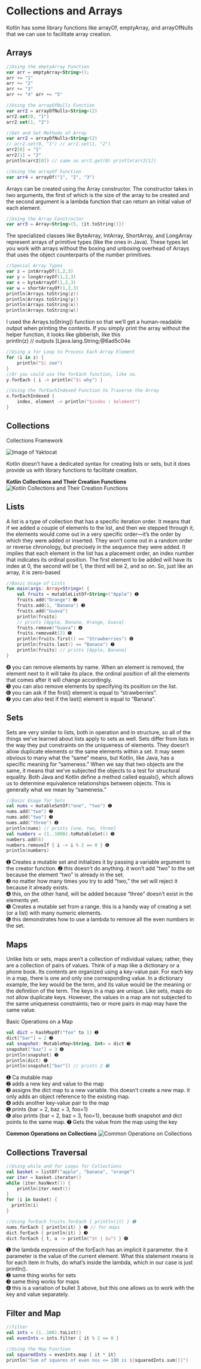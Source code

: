 # Collections and Arrays
Kotlin has some library functions like arrayOf, emptyArray, and arrayOfNulls that we can use to facilitate array creation.
## Arrays
```kotlin
//Using the emptyArray Function
var arr = emptyArray<String>(); 
arr += "1"
arr += "2"
arr += "3"
arr += "4" arr += "5"
```

```kotlin
//Using the arrayOfNulls Function
var arr2 = arrayOfNulls<String>(2) 
arr2.set(0, "1")
arr2.set(1, "2")
```

```kotlin
//Get and Set Methods of Array
var arr2 = arrayOfNulls<String>(2)
// arr2.set(0, "1") // arr2.set(1, "2")
arr2[0] = "1" 
arr2[1] = "2"
println(arr2[0]) // same as arr2.get(0) println(arr2[1])
````

```kotlin
//Using the arrayOf Function 
var arr4 = arrayOf("1", "2", "3")
````
Arrays can be created using the Array constructor. The constructor takes in two arguments, the first of which is the size of the array to be created and the second argument is a lambda function that can return an initial value of each element.
```kotlin
//Using the Array Constructor
var arr3 = Array<String>(5, {it.toString()})
```
The specialized classes like ByteArray, IntArray, ShortArray, and LongArray represent arrays of primitive types (like the ones in Java). These types let you work with arrays without the boxing and unboxing overhead of Arrays that uses the object counterparts
of the number primitives. 

```kotlin
//Special Array Types
var z = intArrayOf(1,2,3) 
var y = longArrayOf(1,2,3)
var x = byteArrayOf(1,2,3) 
var w = shortArrayOf(1,2,3)
println(Arrays.toString(z)) 
println(Arrays.toString(y)) 
println(Arrays.toString(x)) 
println(Arrays.toString(w))
```
I used the Arrays.toString() function so that we’ll get a human-readable output when printing the contents. If you simply print the array without the helper function, it looks like gibberish, like this
<br>
println(z) // outputs [Ljava.lang.String;@6ad5c04e

```kotlin
//Using a for Loop to Process Each Array Element
for (i in z) { 
    println("$i zee")
}
//Or you could use the forEach function, like so. 
y.forEach { i -> println("$i why") }
````

```kotlin
//Using the forEachIndexed Function to Traverse the Array
x.forEachIndexed { 
    index, element -> println("$index : $element")
}
```

## Collections

Collections Framework

![Image of Yaktocat](https://github.com/swlozano/KotlinReference/blob/7ca6e7011a8ae31a5887ef7966e27630cf06d0dd/Collectios%20Framework.png)

Kotlin doesn’t have a dedicated syntax for creating lists or sets, but it does provide us with library functions to facilitate creation. 

**Kotlin Collections and Their Creation Functions**
![Kotlin Collections and Their Creation Functions](https://github.com/swlozano/KotlinReference/blob/342ce04d6fb5be412fb35b4a95ed528298bddbb4/Kotlin%20Collections%20and%20Their%20Creation%20Functions.png)


## Lists

A list is a type of collection that has a specific iteration order. It means that if we added a couple of elements to the list, and then we stepped through it, the elements would come out in a very specific order—it’s the order by which they were added or inserted. They won’t come out in a random order or reverse chronology, but precisely in the sequence they were added. It implies that each element in the list has a placement order, an index number that indicates its ordinal position. The first element to be added will have its index at 0, the second will be 1, the third will be 2, and so on. So, just like an array, it is zero-based

```kotlin
//Basic Usage of Lists 
fun main(args: Array<String>) {
    val fruits = mutableListOf<String>("Apple") ➊ 
    fruits.add("Orange") ➋
    fruits.add(1, "Banana") ➌ 
    fruits.add("Guava")
    println(fruits) 
    // prints [Apple, Banana, Orange, Guava] 
    fruits.remove("Guava") ➍
    fruits.removeAt(2) ➎ 
    println(fruits.first() == "Strawberries") ➏
    println(fruits.last() == "Banana") ➐ 
    println(fruits) // prints [Apple, Banana]
}
```
➍ you can remove elements by name. When an element is removed, the element next to it will take its place. the ordinal position of all the elements that comes after it will change accordingly.<br>
➎ you can also remove elements by specifying its position on the list.<br>
➏ you can ask if the first() element is equal to “strawberries”.<br>
➐ you can also test if the last() element is equal to “Banana”.<br>


## Sets

Sets are very similar to lists, both in operation and in structure, so all of the things
we’ve learned about lists apply to sets as well. Sets differ from lists in the way they put constraints on the uniqueness of elements. They doesn’t allow duplicate elements or
the same elements within a set. It may seem obvious to many what the “same” means, but Kotlin, like Java, has a specific meaning for “sameness.” When we say that two objects are the same, it means that we’ve subjected the objects to a test for structural equality. Both Java and Kotlin define a method called equals(), which allows us to determine equivalence relationships between objects. This is generally what we mean by “sameness.” 

```kotlin
//Basic Usage for Sets
val nums = mutableSetOf("one", "two") ➊ 
nums.add("two") ➋ 
nums.add("two") ➌ 
nums.add("three") ➍
println(nums) // prints [one, two, three]
val numbers = (1..1000).toMutableSet() ➎ 
numbers.add(6)
numbers.removeIf { i -> i % 2 == 0 } ➏
println(numbers)
```

➊ Creates a mutable set and initializes it by passing a variable argument to the creator function. ➋ this doesn’t do anything. it won’t add “two” to the set because the element “two” is already in
the set. <br>
➌ no matter how many times you try to add “two,” the set will reject it because it already exists.<br>
➍ this, on the other hand, will be added because “three” doesn’t exist in the elements yet.<br>
➎ Creates a mutable set from a range. this is a handy way of creating a set (or a list) with many numeric elements.<br>
➏ this demonstrates how to use a lambda to remove all the even numbers in the set.<br>

## Maps
Unlike lists or sets, maps aren’t a collection of individual values; rather, they are a collection of pairs of values. Think of a map like a dictionary or a phone book. Its contents are organized using a key-value pair. For each key in a map, there is one and only one corresponding value. In a dictionary example, the key would be the term, and its value would be the meaning or the definition of the term.
The keys in a map are unique. Like sets, maps do not allow duplicate keys. However, the values in a map are not subjected to the same uniqueness constraints; two or more pairs in map may have the same value.

Basic Operations on a Map 
```kotlin
val dict = hashMapOf("foo" to 1) ➊
dict["bar"] = 2 ➋
val snapshot: MutableMap<String, Int> = dict ➌
snapshot["baz"] = 3 ➍
println(snapshot) ➎ 
println(dict) ➏ 
println(snapshot["bar"]) // prints 2 ➐
```

➊ Ca mutable map<br>
➋ adds a new key and value to the map<br>
➌ assigns the dict map to a new variable. this doesn’t create a new map. it only adds an object reference to the existing map.<br>
➍ adds another key-value pair to the map<br>
➎ prints {bar = 2, baz = 3, foo=1}<br>
➏ also prints {bar = 2, baz = 3, foo=1}, because both snapshot and dict points to the same map. ➐ Gets the value from the map using the key<br>

**Common Operations on Collections**
![Common Operations on Collections](https://github.com/swlozano/KotlinReference/blob/7c03bb4ec1b83dc4ee4f1fc8649cf342c15960eb/Common%20Operations%20on%20Collections.png)

## Collections Traversal

```kotlin
//Using while and for Loops for Collections
val basket = listOf("apple", "banana", "orange") 
var iter = basket.iterator()
while (iter.hasNext()) {
    println(iter.next()) 
}
for (i in basket) {
  println(i)
}
```
```kotlin
//Using forEach fruits.forEach { println(it) } ➊
nums.forEach { println(it) } ➋ // for maps
dict.forEach { println(it) } ➌
dict.forEach { t, u -> println("$t | $u") } ➍
```
➊ the lambda expression of the forEach has an implicit it parameter. the it parameter is the value of the current element. What this statement means is for each item in fruits, do what’s inside the lambda, which in our case is just println().<br>
➋ same thing works for sets<br>
➌ same thing works for maps<br>
➍ this is a variation of bullet 3 above, but this one allows us to work with the key and value separately.<br>

## Filter and Map

```kotlin
//filter
val ints = (1..100).toList()
val evenInts = ints.filter { it % 2 == 0 }
```
```kotlin
//Using the Map Function
val squaredInts = evenInts.map { it * it}
println("Sum of squares of even nos <= 100 is ${squaredInts.sum()}")
````
